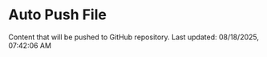 # Auto Push File

Content that will be pushed to GitHub repository.
Last updated: 08/18/2025, 07:42:06 AM